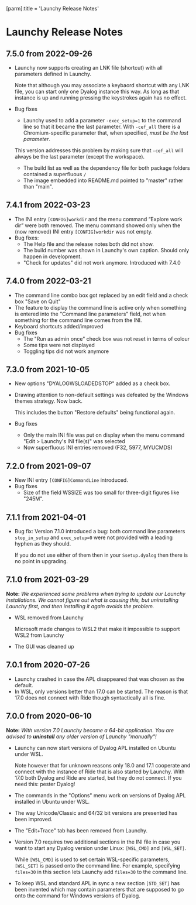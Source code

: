 [parm]:title             = 'Launchy Release Notes'

# Launchy Release Notes


## 7.5.0 from 2022-09-26

* Launchy now supports creating an LNK file (shortcut) with all parameters defined in Launchy.

  Note that although you may associate a keybaord shortcut with any LNK file, you can start only one Dyalog instance this way. As long as that instance is up and running pressing the keystrokes again has no effect.

* Bug fixes

  * Launchy used to add a parameter `-exec_setup=1` to the command line so that it became the last parameter. With `-cef_all` there is a Chromium-specific parameter that, when specified, _must be the last parameter_. 

   This version addresses this problem by making sure that `-cef_all` will always be the last parameter (except the workspace).

  * The build list as well as the dependency file for both package folders contained a superfluous `/`
  * The image embedded into README.md pointed to "master" rather than "main".

## 7.4.1 from 2022-03-23
 * The INI entry `[CONFIG]workdir` and the menu command “Explore work dir” were both removed. The menu command showed only when the (now removed) INI entry `[CONFIG]workdir` was not empty.
 * Bug fixes: 
   * The Help file and the release notes both did not show.
   * The build number was shown in Launchy's own caption. Should only happen in development.
   * "Check for updates" did not work anymore. Introduced with 7.4.0

## 7.4.0 from 2022-03-21

* The command line combo box got replaced by an edit field and a check box "Save on Quit"
* The feature to display the command line is active only when something is entered into the
  "Command line parameters" field, not when something for the command line comes from the INI.
* Keyboard shortcuts added/improved
* Bug fixes
  * The "Run as admin once" check box was not reset in terms of colour
  * Some tips were not displayed
  * Toggling tips did not work anymore

## 7.3.0 from 2021-10-05

* New options "DYALOGWSLOADEDSTOP" added as a check box.
* Drawing attention to non-default settings was defeated by the Windows themes strategy. Now back.

  This includes the button "Restore defaults" being functional again.
* Bug fixes
  * Only the main INI file was put on display when the menu command "Edit > Launchy's INI file(s)" was selected
  * Now superfluous INI entries removed (F32, 5977, MYUCMDS)


## 7.2.0 from 2021-09-07

* New INI entry `[CONFIG]CommandLine` introduced. 
* Bug fixes
  * Size of the field WSSIZE was too small for three-digit figures like "245M".

## 7.1.1 from 2021-04-01

* Bug fix: Version 7.1.0 introduced a bug: both command line parameters `stop_in_setup` and `exec_setup=0` were not provided with a leading hyphen as they should.

  If you do not use either of them then in your `Ssetup.dyalog` then there is no point in upgrading.

## 7.1.0 from 2021-03-29

**Note:** _We experienced some problems when trying to update our Launchy installations. We cannot figure out what is causing this, but uninstalling Launchy first, and then installing it again avoids the problem._

* WSL removed from Launchy

  Microsoft made changes to WSL2 that make it impossible to support WSL2 from Launchy

* The GUI was cleaned up

## 7.0.1 from 2020-07-26

* Launchy crashed in case the APL disappeared that was chosen as the default.
* In WSL, only versions better than 17.0 can be started. The reason is that 17.0 does not connect with Ride though syntactically all is fine.

## 7.0.0 from 2020-06-10

**Note:** _With version 7.0 Launchy became a 64-bit application. You are advised to **uninstall** any older version of Launchy "manually"!_

* Launchy can now start versions of Dyalog APL installed on Ubuntu under WSL.

  Note however that for unknown reasons only 18.0 and 17.1 cooperate and connect with the instance of Ride that is also started by Launchy. With 17.0 both Dyalog and Ride are started, but they do not connect. If you need this: pester Dyalog!

* The commands in the "Options" menu work on versions of Dyalog APL installed in Ubuntu under WSL.
* The way Unicode/Classic and 64/32 bit versions are presented has been improved.
* The "Edit+Trace" tab has been removed from Launchy.

* Version 7.0 requires two additional sections in the INI file in case you want to start any Dyalog version under Linux: `[WSL_CMD]` and `[WSL_SET]`.

  While `[WSL_CMD]` is used to set certain WSL-specific parameters, `[WSL_SET]` is passed onto the command line. For example, specifying `files=30` in this section lets Launchy add `files=30` to the command line.

* To keep WSL and standard APL in sync a new section `[STD_SET]` has been invented  which may contain parameters that are supposed to go onto the command for Windows versions of Dyalog.

